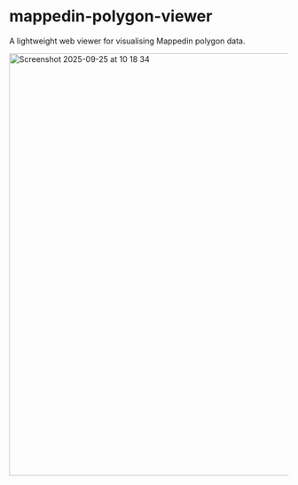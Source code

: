# mappedin-polygon-viewer
A lightweight web viewer for visualising Mappedin polygon data.


<img width="1054" height="762" alt="Screenshot 2025-09-25 at 10 18 34" src="https://github.com/user-attachments/assets/ba9d43b5-2a0b-4f47-b9ab-ae4737381f3a" />
